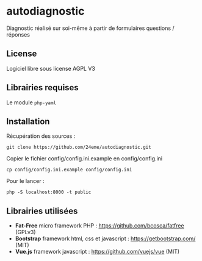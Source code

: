 # autodiagnostic
Diagnostic réalisé sur soi-même à partir de formulaires questions / réponses

## License

Logiciel libre sous license AGPL V3

## Librairies requises

Le module `php-yaml`

## Installation

Récupération des sources :

```
git clone https://github.com/24eme/autodiagnostic.git
```

Copier le fichier config/config.ini.example en config/config.ini


```
cp config/config.ini.example config/config.ini
```


Pour le lancer :

```
php -S localhost:8000 -t public
```

## Librairies utilisées

- **Fat-Free** micro framework PHP : https://github.com/bcosca/fatfree (GPLv3)
- **Bootstrap** framework html, css et javascript : https://getbootstrap.com/ (MIT)
- **Vue.js** framework javascript : https://github.com/vuejs/vue (MIT)
